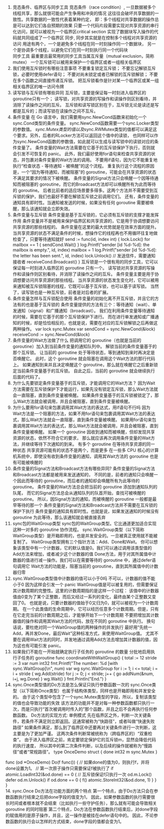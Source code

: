 1. 竞态条件、临界区与同步工具
竞态条件（race condition）, 一旦数据被多个线程共享，那么就很可能会产生争用和冲突的情况
    这往往会破坏共享数据的一致性。共享数据的一致性代表着某种约定，
    即：多个线程对共享数据的操作总是可以达到它们各自预期的效果
只要一个代码片段需要实现对共享资源的串行化访问，就可以被视为一个临界区critical section
    实现了数据块写入操作的代码就共同组成了一个临界区
同步, 同步其实就是在控制多个线程对共享资源的访问
    用途有两个，一个是避免多个线程在同一时刻操作同一个数据块，
    另一个是协调多个线程，以避免它们在同一时刻执行同一个代码块    
同步工具
    最重要且最常用的同步工具当属互斥量（mutual exclusion，简称 mutex）
        一个互斥锁可以被用来保护一个临界区或者一组相关临界区
2. 我们使用互斥锁时有哪些注意事项
    不要重复锁定互斥锁；
    不要忘记解锁互斥锁，必要时使用defer语句；
    不要对尚未锁定或者已解锁的互斥锁解锁；
    不要在多个函数之间直接传递互斥锁。
把互斥锁看作是针对某一个临界区或某一组相关临界区的唯一访问令牌
3. 读写锁与互斥锁有哪些异同
互斥锁，主要是保证每一时刻进入临界区的goroutine只有一个； 
读写锁，对共享资源的写操作和读操作则区别看待，并消除了读操作之间的互斥。 
互斥锁和读写锁区别在于，互斥锁无论是读还是写都是互斥的；而读写锁在读操作之间不互斥。
4. 条件变量
在 Go 语言中，我们需要用sync.NewCond函数来初始化一个sync.Cond类型的条件变量。
sync.NewCond函数需要一个sync.Locker类型的参数值。
    *sync.Mutex类型的值以及*sync.RWMutex类型的值都可以满足这个要求。另外，后者的RLocker方法可以返回这个值中的读锁，
    也同样可以作为sync.NewCond函数的参数值，如此就可以生成与读写锁中的读锁对应的条件变量了。
条件变量的Wait方法需要在它基于的互斥锁保护下执行，否则就会引发不可恢复的 panic。
此外，我们最好使用for语句来检查共享资源的状态，并包裹对条件变量的Wait方法的调用。
    不要用if语句，因为它不能重复地执行“检查状态 - 等待通知 - 被唤醒”的这个流程。
    重复执行这个流程的原因是，一个“因为等待通知，而被阻塞”的 goroutine，可能会在共享资源的状态不满足其要求的情况下被唤醒。
条件变量的Signal方法只会唤醒一个因等待通知而被阻塞的 goroutine，而它的Broadcast方法却可以唤醒所有为此而等待的 goroutine。
    后者比前者的适应场景要多得多。这两个方法并不需要受到互斥锁的保护，我们也最好不要在解锁互斥锁之前调用它们。
还有，条件变量的通知具有即时性。当通知被发送的时候，如果没有任何 goroutine 需要被唤醒，那么该通知就会立即失效。
5. 条件变量与互斥锁
条件变量是基于互斥锁的，它必须有互斥锁的支撑才能发挥作用
条件变量并不是被用来保护临界区和共享资源的，它是用于协调想要访问共享资源的那些线程的。
    条件变量在这里的最大优势就是在效率方面的提升。
    当共享资源的状态不满足条件的时候，想操作它的线程再也不用循环往复地做检查了，只要等待通知就好
	send := func(id, index int) {
		lock.Lock()
		for mailbox == 1 {
			sendCond.Wait()
		}
		log.Printf("sender [id %d-%d]: the mailbox is empty.",
			id, index)
		mailbox = 1
		log.Printf("sender [id %d-%d]: the letter has been sent.",
			id, index)
		lock.Unlock()
		// 发送信件，需要通知接收者
		receiveCond.Broadcast()
	}
互斥锁是一个很有用的同步工具，它可以保证每一时刻进入临界区的 goroutine 只有一个。
    读写锁对共享资源的写操作和读操作则区别看待，并消除了读操作之间的互斥。
条件变量主要是用于协调想要访问共享资源的那些线程。
    当共享资源的状态发生变化时，它可以被用来通知被互斥锁阻塞的线程，它既可以基于互斥锁，也可以基于读写锁。
    当然了，读写锁也是一种互斥锁，前者是对后者的扩展。
6. 条件变量怎样与互斥锁配合使用
条件变量的初始化离不开互斥锁，并且它的方法有的也是基于互斥锁的
条件变量提供的方法有三个：等待通知（wait）、单发通知（signal）和广播通知（broadcast）。
我们在利用条件变量等待通知的时候，需要在它基于的那个互斥锁保护下进行。
    而在进行单发通知或广播通知的时候，却是恰恰相反的，也就是说，需要在对应的互斥锁解锁之后再做这两种操作。
	var lock sync.Mutex
	var sendCond = sync.NewCond(&lock)
	receiveCond := sync.NewCond(&lock)
7. 条件变量的Wait方法做了什么
把调用它的 goroutine（也就是当前的 goroutine）加入到当前条件变量的通知队列中。
解锁当前的条件变量基于的那个互斥锁。
让当前的 goroutine 处于等待状态，等到通知到来时再决定是否唤醒它。
    此时，这个 goroutine 就会阻塞在调用这个Wait方法的那行代码上。
如果通知到来并且决定唤醒这个 goroutine，那么就在唤醒它之后重新锁定当前条件变量基于的互斥锁。
        自此之后，当前的 goroutine 就会继续执行后面的代码了。
8. 为什么先要锁定条件变量基于的互斥锁，才能调用它的Wait方法？
    因为Wait方法需要在互斥锁保护下才能运行，如果先没有锁定互斥锁，那么Wait方法就会一直阻塞，直到条件变量被唤醒。
    如果条件变量基于的互斥锁被锁定了，那么Wait方法就会被调用，并且会被阻塞，直到条件变量被唤醒。
9. 为什么要用for语句来包裹调用其Wait方法的表达式，用if语句不行吗
因为Wait方法是一个阻塞的方法，如果不用for语句来包裹调用其Wait方法的表达式，那么Wait方法就会一直阻塞，直到条件变量被唤醒。
    如果用for语句来包裹调用其Wait方法的表达式，那么Wait方法就会被调用，并且会被阻塞，直到条件变量被唤醒。
如果一个 goroutine 因收到通知而被唤醒，但却发现共享资源的状态，依然不符合它的要求，
    那么就应该再次调用条件变量的Wait方法，并继续等待下次通知的到来。
    有多个 goroutine 在等待共享资源的同一种状态
    共享资源可能有的状态不是两个，而是更多
    在一些多 CPU 核心的计算机系统中，即使没有收到条件变量的通知，调用其Wait方法的 goroutine 也是有可能被唤醒的
10. 条件变量的Signal方法和Broadcast方法有哪些异同?
条件变量的Signal方法和Broadcast方法都是被用来发送通知的，
    不同的是，前者的通知只会唤醒一个因此而等待的 goroutine，而后者的通知却会唤醒所有为此等待的 goroutine。
条件变量的Wait方法总会把当前的 goroutine 添加到通知队列的队尾，
    而它的Signal方法总会从通知队列的队首开始，查找可被唤醒的 goroutine。
    所以，因Signal方法的通知，而被唤醒的 goroutine 一般都是最早等待的那一个
条件变量的Signal方法和Broadcast方法并不需要在互斥锁的保护下执行
条件变量的通知具有即时性。也就是说，如果发送通知的时候没有 goroutine 为此等待，那么该通知就会被直接丢弃
11. sync包的WaitGroup类型
sync包的WaitGroup类型。它比通道更加适合实现这种一对多的 goroutine 协作流程。
sync.WaitGroup类型（以下简称WaitGroup类型）是开箱即用的，也是并发安全的。一旦被真正使用就不能被复制了。
WaitGroup类型拥有三个指针方法：Add、Done和Wait。
    你可以想象该类型中有一个计数器，它的默认值是0。我们可以通过调用该类型值的Add方法来增加，或者减少这个计数器的值
    Done方法，用于对其所属值中计数器的值进行减一操作。我们可以在需要等待的 goroutine 中，通过defer语句调用它
    Wait方法的功能是，阻塞当前的 goroutine，直到其所属值中的计数器归零
12. sync.WaitGroup类型值中计数器的值可以小于0吗
不可以，计数器的值不能小于0 因为这样会引发一个 panic
WaitGroup值是可以被复用的，但需要保证其计数周期的完整性。这里的计数周期指的是这样一个过程：
    该值中的计数器值由0变为了某个正整数，而后又经过一系列的变化，最终由某个正整数又变回了0。
    也就是说，只要计数器的值始于0又归为0，就可以被视为一个计数周期。
在一个此类值的生命周期中，它可以经历任意多个计数周期。但是，只有在它走完当前的计数周期之后，才能够开始下一个计数周期
不要把增加其计数器值的操作和调用其Wait方法的代码，放在不同的 goroutine 中执行。
    换句话说，要杜绝对同一个WaitGroup值的两种操作的并发执行
最好用“先统一Add，再并发Done，最后Wait”这种标准方式，来使用WaitGroup值。 
    尤其不要在调用Wait方法的同时，并发地通过调用Add方法去增加其计数器的值，因为这也有可能引发 panic。  
13. 如果我们不能在一开始就确定执行子任务的 goroutine 的数量
分批地启用执行子任务的 goroutine
func coordinateWithWaitGroup() {
 total := 12
 stride := 3
 var num int32
 fmt.Printf("The number: %d [with sync.WaitGroup]\n", num)
 var wg sync.WaitGroup
 for i := 1; i <= total; i = i + stride {
  wg.Add(stride)
  for j := 0; j < stride; j++ {
   go addNum(&num, i+j, wg.Done)
  }
  wg.Wait()
 }
 fmt.Println("End.")
}
13. sync.Once类型值的Do方法是怎么保证只执行参数函数一次的
sync.Once类型（以下简称Once类型）也属于结构体类型，同样也是开箱即用和并发安全的。
    由于这个类型中包含了一个sync.Mutex类型的字段，所以，复制该类型的值也会导致功能的失效
该方法的功能并不是对每一种参数函数都只执行一次，而是只执行“首次被调用时传入的”那个函数，并且之后不会再执行任何参数函数。
Do方法的实现方式: 单例模式
    先在临界区之外，判断一次关键条件，若条件不满足则立即返回。这通常被称为“快路径”，或者叫做“快速失败路径”
    如果条件满足，那么到了临界区中还要再对关键条件进行一次判断，这主要是为了更加严谨。
        这两次条件判断常被统称为（跨临界区的）“双重检查”。
    由于进入临界区之前，肯定要锁定保护它的互斥锁m，显然会降低代码的执行速度，
        所以其中的第二次条件判断，以及后续的操作就被称为“慢路径”或者“常规路径”。
type OnceDemo struct {
	done int32
	m    sync.Mutex
}

func (od *OnceDemo) Do(f func()) {
	// 如果done的值为0，则执行f，并将done设置为1。
	// 第一次原子操作只需要保证f被执行了
	if atomic.LoadInt32(&od.done) == 0 {
		// 互斥锁保证f只执行一次
		od.m.Lock()
		defer od.m.Unlock()
		if od.done == 0 {
			f()
			atomic.StoreInt32(&od.done, 1)
		}
	}
}    
14. sync.Once Do方法在功能方面的两个特点
第一个特点，由于Do方法只会在参数函数执行结束之后把done字段的值变为1，
    因此，如果参数函数的执行需要很长时间或者根本就不会结束（比如执行一些守护任务），那么就有可能会导致相关 goroutine 的同时阻塞
第二个特点，Do方法在参数函数执行结束后，对done字段的赋值用的是原子操作，并且，这一操作是被挂在defer语句中的。
    因此，不论参数函数的执行会以怎样的方式结束，done字段的值都会变为1。